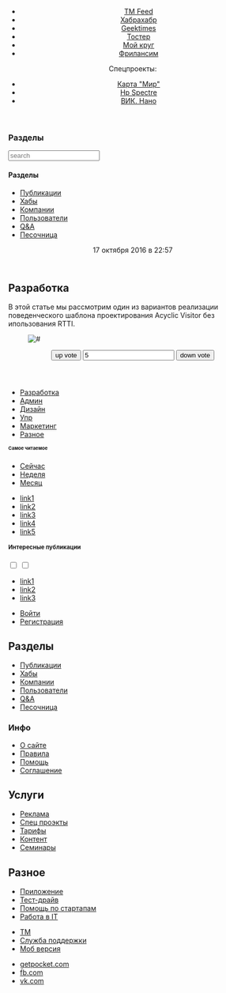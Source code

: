 <!DOCTYPE html>
<html lang=ru>
<head>
<meta charset=utf-8>
<meta name=viewport content="width=device-width, initial-scale=1">
<title>Хабрахабр</title>      
      <header>
	<aside>
        <ul>
            <li><a href=/ >TM Feed</a>
            <li><a href=/ >Хабрахабр</a>
            <li><a href=/ >Geektimes</a>
            <li><a href=/ >Тостер</a>
            <li><a href=/ >Мой круг</a>
            <li><a href=/ >Фрилансим</a>
       </ul>
        <span>Спецпроекты:</span>
        <ul>
            <li><a href=/ >Карта "Мир"</a>
            <li><a href=/ >Нр Spectre </a>
            <li><a href=/ >ВИК. Нано </a>
        </ul>
    </aside>
        </header>
   <main>
   <article>
        <section>
           <h1>Разделы</h1>
                <form action=/ >
                <input type=text name=search placeholder=search>
                <nav>
                <h1>Разделы</h1>
                <ul>
                    <li><a href="#">Публикации</a>
                    <li><a href="#">Хабы</a>
                    <li><a href="#">Компании</a>
                    <li><a href="#">Пользователи</a>
                    <li><a href="#">Q&amp;A</a>
                    <li><a href="#">Песочница</a>
                </ul>
            </nav>
       </section>
       </article>
    
<article>            
    <header>
           <time datetime="2016-10-17 T22:57:00Z">17 октября 2016 в 22:57</time>
            </header>
        <main>
        <article>
        <h2> Разработка</h2>  
        <p>В этой статье мы рассмотрим один из вариантов реализации поведенческого шаблона проектирования Acyclic Visitor без ипользования RTTI.
        </p> 
        <figure>
     <img src=pic_1x.png srcset="pic_2x.png 2x" alt="#">
            </figure>
</article>
            
<section>
                <header>
                    <form action=/ >
                        <button>up vote</button>
                        <input type=text value=5>
                        <button>down vote</button>
                    </form>
                    </header>
     <small></small>
     <aside>
     <h1></h1>
     <aside>
      <nav>
      <ul>
      <li><a href=/ >Разработка</a>
      <li><a href=/ >Админ</a>
      <li><a href=/ >Дизайн</a>
      <li><a href=/ >Упр</a>
      <li><a href=/ >Маркетинг</a>
      <li><a href=/ >Разное</a>
      </ul>
      </nav>
      </aside>
<article>
     <aside>
                    <h1>Cамое читаемое</h1>
                     <ul>
                    <li><a href=/ role=button>Сейчас</a>
                    <li><a href=/ role=button>Неделя</a>
                    <li><a href=/ role=button>Месяц</a>
                </ul>
                    <ul>
                        <li><a href=/ >link1</a><span></span>
                        <li><a href=/ >link2</a><span></span>
                        <li><a href=/ >link3</a><span></span>
                        <li><a href=/ >link4</a><span></span>
                        <li><a href=/ >link5</a><span></span>
                    </ul>
                </aside>
            </article>
            <footer>
                <section>
                    <h1>Интересные публикации</h1>
                    <form action=/ >
                        <input type="checkbox" value=GT>
                        <input type="checkbox" value=HH>
                    </form>
                    <ul>
                        <li><a href=/ >link1</a><span></span>
                        <li><a href=/ >link2</a><span></span>
                        <li><a href=/ >link3</a><span></span>
                    </ul>
                    <footer>
                    <ul>
                        <li><a href=/ >Войти</a>
                        <li><a href=/ >Регистрация</a>
                    </ul>
            <nav>
                <h2>Разделы</h2>
                <ul>
                    <li><a href=/ >Публикации</a>
                    <li><a href=/ >Хабы</a>
                    <li><a href=/ >Компании</a>
                    <li><a href=/ >Пользователи</a>
                    <li><a href=/ >Q&amp;A</a>
                    <li><a href=/ >Песочница</a>
                </ul>
            </nav>
            <section>
                <h3>Инфо</h3>
                <ul>
                    <li><a href=/ >О сайте</a>
                    <li><a href=/ >Правила</a>
                    <li><a href=/ >Помощь</a>
                    <li><a href=/ >Соглашение</a>
                </ul>
            </section>
            <section>
                <h2>Услуги</h2>
                <ul>
                    <li><a href=/ >Реклама</a>
                    <li><a href=/ >Спец проэкты</a>
                    <li><a href=/ >Тарифы</a>
                    <li><a href=/ >Контент</a>
                    <li><a href=/ >Семинары</a>
                </ul>
            </section>
            </nav>
            <section>
                <h2>Разное</h2>
                <ul>
                    <li><a href=/ >Приложение</a>
                    <li><a href=/ >Тест-драйв</a>
                    <li><a href=/ >Помощь по стартапам</a>
                    <li><a href=/ >Работа в ІТ</a>
                </ul>
            </section>
            <ul>
                    <li><a href=/ >TM</a>
                    <li><a href=/ >Служба поддержки</a>
                    <li><a href=/ >Моб версия</a>
              </ul>
            </section>
            <ul>
                        <li><a href=/ target=_blank>getpocket.com</a>
                        <li><a href=/ target=_blank>fb.com</a>
                        <li><a href=/ target=_blank>vk.com</a>
            </ul>
        </footer>
    </main>
</html>
